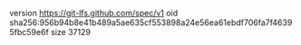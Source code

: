 version https://git-lfs.github.com/spec/v1
oid sha256:956b94b8e41b489a5ae635cf553898a24e56ea61ebdf706fa7f46395fbc59e6f
size 37129
